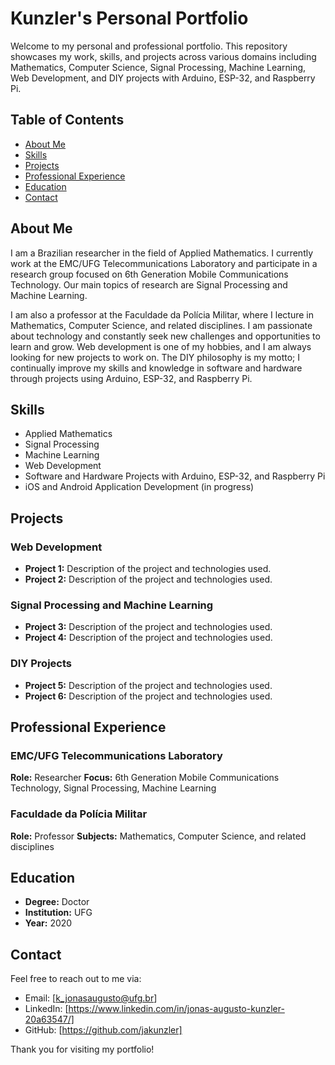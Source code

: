 # Kunzler's Personal Portfolio

Welcome to my personal and professional portfolio. This repository showcases my work, skills, and projects across various domains including Mathematics, Computer Science, Signal Processing, Machine Learning, Web Development, and DIY projects with Arduino, ESP-32, and Raspberry Pi.

## Table of Contents

- [About Me](#about-me)
- [Skills](#skills)
- [Projects](#projects)
- [Professional Experience](#professional-experience)
- [Education](#education)
- [Contact](#contact)

## About Me

I am a Brazilian researcher in the field of Applied Mathematics. I currently work at the EMC/UFG Telecommunications Laboratory and participate in a research group focused on 6th Generation Mobile Communications Technology. Our main topics of research are Signal Processing and Machine Learning.

I am also a professor at the Faculdade da Polícia Militar, where I lecture in Mathematics, Computer Science, and related disciplines. I am passionate about technology and constantly seek new challenges and opportunities to learn and grow. Web development is one of my hobbies, and I am always looking for new projects to work on. The DIY philosophy is my motto; I continually improve my skills and knowledge in software and hardware through projects using Arduino, ESP-32, and Raspberry Pi.

## Skills

- Applied Mathematics
- Signal Processing
- Machine Learning
- Web Development
- Software and Hardware Projects with Arduino, ESP-32, and Raspberry Pi
- iOS and Android Application Development (in progress)

## Projects

### Web Development

- **Project 1:** Description of the project and technologies used.
- **Project 2:** Description of the project and technologies used.

### Signal Processing and Machine Learning

- **Project 3:** Description of the project and technologies used.
- **Project 4:** Description of the project and technologies used.

### DIY Projects

- **Project 5:** Description of the project and technologies used.
- **Project 6:** Description of the project and technologies used.

## Professional Experience

### EMC/UFG Telecommunications Laboratory

**Role:** Researcher
**Focus:** 6th Generation Mobile Communications Technology, Signal Processing, Machine Learning

### Faculdade da Polícia Militar

**Role:** Professor
**Subjects:** Mathematics, Computer Science, and related disciplines

## Education

- **Degree:** Doctor
- **Institution:** UFG
- **Year:** 2020

## Contact

Feel free to reach out to me via:

- Email: [k_jonasaugusto@ufg.br]
- LinkedIn: [https://www.linkedin.com/in/jonas-augusto-kunzler-20a63547/]
- GitHub: [https://github.com/jakunzler]

Thank you for visiting my portfolio!
